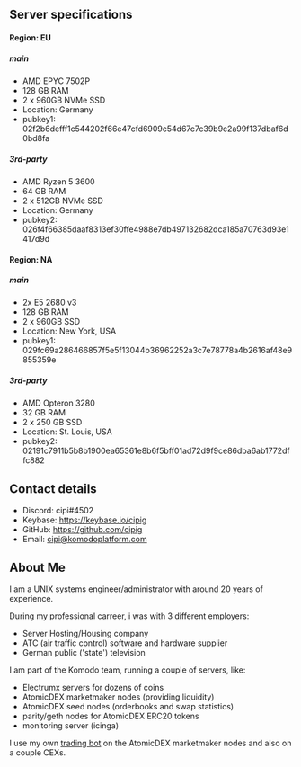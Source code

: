 ## Server specifications

#### Region: EU

##### main
- AMD EPYC 7502P
- 128 GB RAM
- 2 x 960GB NVMe SSD
- Location: Germany
- pubkey1: 02f2b6defff1c544202f66e47cfd6909c54d67c7c39b9c2a99f137dbaf6d0bd8fa

##### 3rd-party
- AMD Ryzen 5 3600
- 64 GB RAM
- 2 x 512GB NVMe SSD
- Location: Germany
- pubkey2: 026f4f66385daaf8313ef30ffe4988e7db497132682dca185a70763d93e1417d9d

#### Region: NA

##### main
- 2x E5 2680 v3
- 128 GB RAM
- 2 x 960GB SSD
- Location: New York, USA
- pubkey1: 029fc69a286466857f5e5f13044b36962252a3c7e78778a4b2616af48e9855359e

##### 3rd-party
- AMD Opteron 3280
- 32 GB RAM
- 2 x 250 GB SSD
- Location: St. Louis, USA
- pubkey2: 02191c7911b5b8b1900ea65361e8b6f5bff01ad72d9f9ce86dba6ab1772dffc882


## Contact details

- Discord: cipi#4502
- Keybase: https://keybase.io/cipig
- GitHub: https://github.com/cipig
- Email: cipi@komodoplatform.com


## About Me

I am a UNIX systems engineer/administrator with around 20 years of experience.

During my professional carreer, i was with 3 different employers:

* Server Hosting/Housing company
* ATC (air traffic control) software and hardware supplier
* German public ('state') television

I am part of the Komodo team, running a couple of servers, like:

* Electrumx servers for dozens of coins
* AtomicDEX marketmaker nodes (providing liquidity)
* AtomicDEX seed nodes (orderbooks and swap statistics)
* parity/geth nodes for AtomicDEX ERC20 tokens
* monitoring server (icinga)

I use my own [trading bot](https://github.com/cipig/mmtools) on the AtomicDEX marketmaker nodes and also on a couple CEXs.
